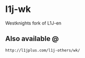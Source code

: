 l1j-wk
======

Westknights fork of L1J-en

Also available @
-----

    http://l1jplus.com/l1j-others/wk/
